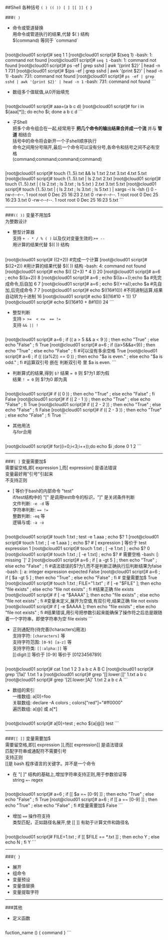 ##Shell 各种括号 `( ) (( )) [ ] [[ ]] { }`

###`( )`

*   命令或管道替换  
    用命令或管道执行的结果,代替 $( ) 结构  
    $(command) 等同于 \`command\`

    ```shell
[root@cloud01 script]# seq 1
1
[root@cloud01 script]# $(seq 1)
-bash: 1: command not found
[root@cloud01 script]# `seq 1`
-bash: 1: command not found
[root@cloud01 script]# ps -ef | grep sshd | awk '{print $2}' | head -n 1
731
[root@cloud01 script]# $(ps -ef | grep sshd | awk '{print $2}' | head -n 1)
-bash: 731: command not found
[root@cloud01 script]# `ps -ef | grep sshd | awk '{print $2}' | head -n 1`
-bash: 731: command not found
    ```

*   数组多个值赋值,从0开始填充  

    ```shell
[root@cloud01 script]#  aaa=(a b c d)
[root@cloud01 script]# for i in ${aaa[*]}; do echo $i; done
a
b
c
d
    ```

*   子Shell  
    把多个命令组合在一起,经常用于 **把几个命令的输出结果合并成一个流** 并与 **管道** 相结合  
    括号中的命令将会新开一个子shell顺序执行  
    命令之间用分号隔开,最后一个命令可以没有分号,各命令和括号之间不必有空格  
    (command;command;command;command)

    ```shell
[root@cloud01 script]# touch {1..5}.txt && ls
1.txt  2.txt  3.txt  4.txt  5.txt
[root@cloud01 script]# touch {1..5}.txt | ls 2.txt
2.txt
[root@cloud01 script]# touch {1..5}.txt | ( ls 2.txt ; ls 3.txt ; ls 5.txt )
2.txt
3.txt
5.txt
[root@cloud01 script]# touch {1..5}.txt | ( ls 2.txt ; ls 3.txt ; ls 5.txt ) | xargs -i ls -lsh {}
0 -rw-r--r--. 1 root root 0 Dec 25 16:23 2.txt
0 -rw-r--r--. 1 root root 0 Dec 25 16:23 3.txt
0 -rw-r--r--. 1 root root 0 Dec 25 16:23 5.txt
    ```

---
###`(( ))`
变量不用加$  
为整数设计

*   整型计算器  
    支持 `+ - * / % ( )` 以及仅对变量生效的:`++ --`  
    用计算的结果代替 $(( )) 结构

    ```shell
[root@cloud01 script]# ((2+2)) #完成一个计算
[root@cloud01 script]# $((2+2)) #用计算的结果代替 $(( )) 结构
-bash: 4: command not found
[root@cloud01 script]# echo $(( (2+3) * 4 ))
20
[root@cloud01 script]# a=6 ; echo $((a+2))
8
[root@cloud01 script]# a=6 ; echo $((a++));echo $a #先完成命令,后自加
6
7
[root@cloud01 script]# a=6 ; echo $((++a));echo $a #先自加,后完成命令
7
7
[root@cloud01 script]# echo $((16#10)) #不同进制运算,结果自动转为十进制
16
[root@cloud01 script]# echo $((16#10 + 1))
17
[root@cloud01 script]# echo $((16#10 + 8#10))
24
    ```

*   整型判断  
    支持 `> >=  < <=  == !=`  
    支持 `&& || !`  

    ```shell
[root@cloud01 script]# a=6 ; if (( a > 5 && a < 9 )) ; then echo "True" ; else echo "False" ; fi
True
[root@cloud01 script]# a=6 ; if ((a>5&&a<9)) ; then echo "True" ; else echo "False" ; fi #可以没有多余空格
True
[root@cloud01 script]# a=6 ; if (( ((a%2)) == 0 )) ; then echo "\$a is even." ; else echo "\$a is odd." ; fi #运算双引号 嵌在 判断双引号 里
$a is even.
    ```

*   判断算式的结果,得到 `$?`
    结果 `= 0`   则 $?为1 即为假  
    结果 `! = 0` 则 $?为0 即为真

    ```shell
[root@cloud01 script]# if (( 0 )) ; then echo "True" ; else echo "False" ; fi
False
[root@cloud01 script]# if (( 2 - 1 )) ; then echo "True" ; else echo "False" ; fi
True
[root@cloud01 script]# if (( 2 - 2 )) ; then echo "True" ; else echo "False" ; fi
False
[root@cloud01 script]# if (( 2 - 3 )) ; then echo "True" ; else echo "False" ; fi
True
    ```

*   其他用法  
    与for合用

    ```shell
[root@cloud01 script]# for((i=0;i<3;i++));do echo $i ;done
0
1
2
    ```

---
###`[ ]`
变量需要加$  
需要留空格,即[ expression ],而[ expression] 是语法错误  
变量最好用"引号"引起来  
不支持正则

*   [ 等价于bash的内部命令 "test"   
    if/test结构中的 "[" 是调用test命令的标识，"]" 是关闭条件判断  
    文件判断: `-e -d` 等  
    字符串判断: `== !=`  
    整数判断: `-eq` 等  
    逻辑与或: `-a -o`

    ```
[root@cloud01 script]# touch 1.txt ; test -e 1.aaa ; echo $?
1
[root@cloud01 script]# touch 1.txt ; [ -e 1.aaa ] ; echo $? # [ expression ] 等价于 test expression 
1
[root@cloud01 script]# touch 1.txt ; [ -e 1.txt ] ; echo $?
0
[root@cloud01 script]# touch 1.txt ; [ -e 1.txt] ; echo $? # 需要空格
-bash: [: missing `]'
2
[root@cloud01 script]# a=6 ; if [ a -gt 5 ] ; then echo "True" ; else echo "False" ; fi #语法错误的$?为1,而不是判断正确执行后判断结果为false
-bash: [: a: integer expression expected
False
[root@cloud01 script]# a=6 ; if [ $a -gt 5 ] ; then echo "True" ; else echo "False" ; fi # 变量需要加$
True
[root@cloud01 script]# touch 1.txt ; FILE="1.txt" ; if [ -e "$FILE" ]; then echo "file exists" ; else echo "file not exists" ; fi #结果正确
file exists
[root@cloud01 script]# if [ -e "$AAAA" ]; then echo "file exists" ; else echo "file not exists" ; fi #变量未定义,展开为空值,有双引号,结果正确
file not exists
[root@cloud01 script]# if [ -e $AAAA ]; then echo "file exists" ; else echo "file not exists" ; fi #结果错误,用引号把参数引起来能确保了操作符之后总是跟随着一个字符串，即使字符串为空
file exists
    ```

*   正则通配符(待完善[!characters]用法)  
    支持字符: `[characters]` 等  
    支持字符范围: `[0-9] [a-z]` 等  
    支持字符类: `[[:alpha:]]` 等  
    [[:digit:]] 等价于 [0-9] 等价于 [0123456789]

    ```shell
[root@cloud01 script]# cat 1.txt 
1
2
3
a
b
c
A
B
C
[root@cloud01 script]# grep '[1a]' 1.txt 
1
a
[root@cloud01 script]# grep '[[:lower:]]' 1.txt 
a
b
c
[root@cloud01 script]# grep '[2[:lower:]A]' 1.txt 
2
a
b
c
A
    ```

*   数组的索引  
    一维数组: a[0]=foo  
    关联数组: declare -A colors ; colors["red"]="#ff0000"  
    遍历数组: a[@] 或 a[*]

    ```shell
[root@cloud01 script]# a[0]=test ; echo ${a[@]}
test
    ```

---
###`[[ ]]`
变量需要加$  
需要留空格,即[[ expression ]],而[[ expression]] 是语法错误  
匹配字符串或通配符不需要引号  
支持正则  
[[是 bash 程序语言的关键字。并不是一个命令

*   在 "[ ]" 结构的基础上,增加字符串支持正则,用于参数验证等  
    string `=~` regex

    ```shell
[root@cloud01 script]# a=6 ; if [[ $a =~ [0-9] ]] ; then echo "True" ; else echo "False" ; fi
True
[root@cloud01 script]# a=6 ; if [[ a =~ [0-9] ]] ; then echo "True" ; else echo "False" ; fi #变量需要加$
False
    ```

*   增加 `==` 操作符支持  
    类型匹配，正如路径名展开,使 [[ ]] 有助于计算文件和路径名

    ```shell
[root@cloud01 script]# FILE=1.txt ; if [[ $FILE == *.txt ]] ; then echo Y ; else echo N ; fi
Y
    ```

---
###`{ }`

*   展开
*   组命令
*   变量预设
*   变量值替换
*   变量提取字符

---
###其他

*   定义函数

    ```shell
fuction_name () {
    command
}
    ```

